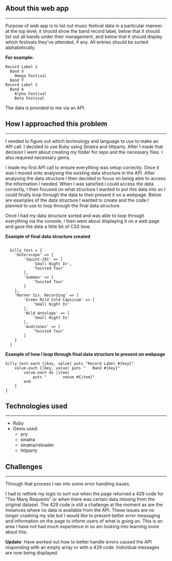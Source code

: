 ## About this web app
---
Purpose of web app is to list out music festival data in a particular manner: at the top level, it should show the band record label, below that it should list out all bands under their management, and below that it should display which festivals they've attended, if any. All entries should be sorted alphabetically.

**For example:**
```
Record Label 1
  Band X
    Omega Festival
  Band Y
Record Label 2
  Band A
    Alpha Festival
    Beta Festival
```

The data is provided to me via an API.

## How I approached this problem
---
I needed to figure out which technology and language to use to make an API call.  I decided to use Ruby using Sinatra and httparty.  After I made that decision I went about creating my folder for repo and the necessary files.  I also required necessary gems.

I made my first API call to ensure everything was setup correctly.  Once it was I moved onto analysing the existing data structure in the API.  After analysing the data structure I then decided to focus on being able to access the information I needed.  When I was satisfied I could access the data correctly, I then focused on what structure I wanted to put this data into so I could finally loop through the data to then present it on a webpage.  Below are examples of the data structure I wanted to create and the code I planned to use to loop through the final data structure.

Once I had my data structure sorted and was able to loop through everything via the console, I then went about displaying it on a web page and gave the data a little bit of CSS love.  

**Example of final data structure created**
```

  billy_test = {
    'Outerscope' => {
        'Squint-281' => [
            'Small Night In',
            'Twisted Tour'
        ],
        'Summon' => [
            'Twisted Tour'
        ]
    },
    'Marner Sis. Recording' => {
        'Green Mild Cold Capsicum' => [
            'Small Night In'
        ],
        'Wild Antelope' => [
            'Small Night In'
        ],
        'Auditones' => [
            'Twisted Tour'
        ]
    }
  }
```

**Example of how I loop through final data structure to present on webpage**

```
billy_test.each {|key, value| puts "Record Label #{key}"
    value.each {|key, value| puts "   Band #{key}"
        value.each do |item|
            puts "       venue #{item}"
        end
    }
}
```

## Technologies used
---
- Ruby
- Gems used:
    - pry
    - sinatra
    - sinatra/reloader
    - httparty

## Challenges
---
Through that process I ran into some error handling issues.

I had to rethink my logic to sort out when the page returned a 429 code for "Too Many Requests" or when there was certain data missing from the original dataset.  The 429 code is still a challenge at the moment as are the instances where no data is available from the API.  These issues are no longer crashing my site but I would like to present better error messaging and information on the page to inform users of what is going on.  This is an area I have not had much experience in so am looking into learning more about this.

**Update**:
Have worked out how to better handle errors caused the API responding with an empty array or with a 429 code.  Individual messages are now being displayed.
